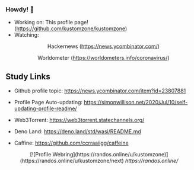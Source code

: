 ### Howdy! 👋

- Working on: This profile page! (https://github.com/kustomzone/kustomzone)
- Watching: <p align="center"> Hackernews (https://news.ycombinator.com/) </p>
            <p align="center"> Worldometer (https://worldometers.info/coronavirus/) </p>

## Study Links

- Github profile topic: https://news.ycombinator.com/item?id=23807881
- Profile Page Auto-updating: https://simonwillison.net/2020/Jul/10/self-updating-profile-readme/

- Web3Torrent: https://web3torrent.statechannels.org/
- Deno Land:   https://deno.land/std/wasi/README.md
- Caffine:     https://github.com/ccrraaiigg/caffeine

<p align="center"> [![Profile Webring](https://randos.online/u/kustomzone)](https://randos.online/u/kustomzone/next)  <i> https://randos.online/ </i> </p>
